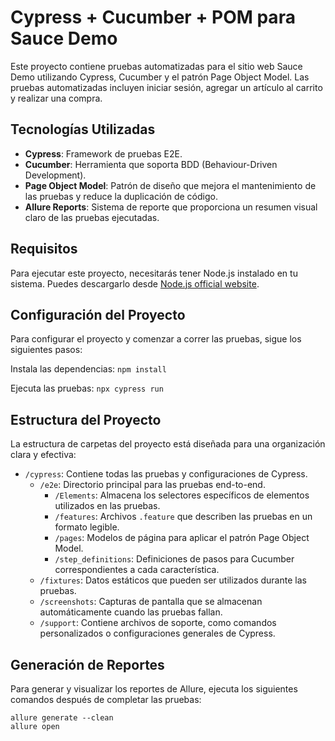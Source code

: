 # Cypress + Cucumber + POM para Sauce Demo

Este proyecto contiene pruebas automatizadas para el sitio web Sauce Demo utilizando Cypress, Cucumber y el patrón Page Object Model. Las pruebas automatizadas incluyen iniciar sesión, agregar un artículo al carrito y realizar una compra.

## Tecnologías Utilizadas

- **Cypress**: Framework de pruebas E2E.
- **Cucumber**: Herramienta que soporta BDD (Behaviour-Driven Development).
- **Page Object Model**: Patrón de diseño que mejora el mantenimiento de las pruebas y reduce la duplicación de código.
- **Allure Reports**: Sistema de reporte que proporciona un resumen visual claro de las pruebas ejecutadas.

## Requisitos

Para ejecutar este proyecto, necesitarás tener Node.js instalado en tu sistema. Puedes descargarlo desde [Node.js official website](https://nodejs.org/).

## Configuración del Proyecto

Para configurar el proyecto y comenzar a correr las pruebas, sigue los siguientes pasos:


Instala las dependencias:
    ```
    npm install
    ```

Ejecuta las pruebas:
    ```
    npx cypress run
    ```

## Estructura del Proyecto

La estructura de carpetas del proyecto está diseñada para una organización clara y efectiva:

- `/cypress`: Contiene todas las pruebas y configuraciones de Cypress.
  - `/e2e`: Directorio principal para las pruebas end-to-end.
    - `/Elements`: Almacena los selectores específicos de elementos utilizados en las pruebas.
    - `/features`: Archivos `.feature` que describen las pruebas en un formato legible.
    - `/pages`: Modelos de página para aplicar el patrón Page Object Model.
    - `/step_definitions`: Definiciones de pasos para Cucumber correspondientes a cada característica.
  - `/fixtures`: Datos estáticos que pueden ser utilizados durante las pruebas.
  - `/screenshots`: Capturas de pantalla que se almacenan automáticamente cuando las pruebas fallan.
  - `/support`: Contiene archivos de soporte, como comandos personalizados o configuraciones generales de Cypress.


## Generación de Reportes

Para generar y visualizar los reportes de Allure, ejecuta los siguientes comandos después de completar las pruebas:

```
allure generate --clean
allure open
